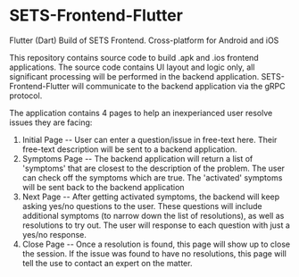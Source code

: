 # SETS-Frontend-Flutter
Flutter (Dart) Build of SETS Frontend. Cross-platform for Android and iOS

This repository contains source code to build .apk and .ios frontend applications. The source code contains UI layout and logic only, all significant processing will be performed in the backend application. SETS-Frontend-Flutter will communicate to the backend application via the gRPC protocol.

The application contains 4 pages to help an inexperianced user resolve issues they are facing:
1) Initial Page -- User can enter a question/issue in free-text here. Their free-text description will be sent to a backend application.
2) Symptoms Page -- The backend application will return a list of 'symptoms' that are closest to the description of the problem. The user can check off the symptoms which are true. The 'activated' symptoms will be sent back to the backend application
3) Next Page -- After getting activated symptoms, the backend will keep asking yes/no questions to the user. These questions will include additional symptoms (to narrow down the list of resolutions), as well as resolutions to try out. The user will response to each question with just a yes/no response.
4) Close Page -- Once a resolution is found, this page will show up to close the session. If the issue was found to have no resolutions, this page will tell the use to contact an expert on the matter.

